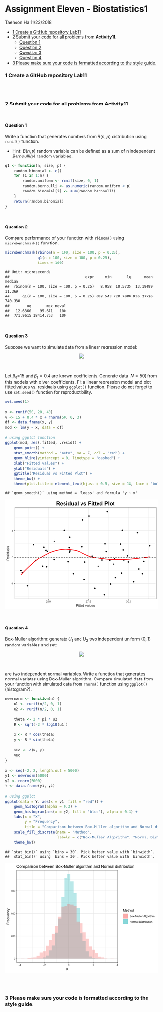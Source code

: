 Assignment Eleven - Biostatistics1
================
Taehoon Ha
11/23/2018

-   [1 Create a GitHub repository Lab11](#create-a-github-repository-lab11)
-   [2 Submit your code for all problems from **Activity11**.](#submit-your-code-for-all-problems-from-activity11.)
    -   [Question 1](#question-1)
    -   [Question 2](#question-2)
    -   [Question 3](#question-3)
    -   [Question 4](#question-4)
-   [3 Please make sure your code is formatted according to the style guide.](#please-make-sure-your-code-is-formatted-according-to-the-style-guide.)

### 1 Create a GitHub repository Lab11

<br><br>

### 2 Submit your code for all problems from **Activity11**.

<br>

#### Question 1

Write a function that generates numbers from *B*(*n*, *p*) distribution using `runif()` function.

-   Hint: *B*(*n*, *p*) random variable can be defined as a sum of n independent *Bernoulli(p)* random variables.

``` r
q1 <- function(n, size, p) {
    random.binomial <- c()
    for (i in 1:n) {
        random.uniform <- runif(size, 0, 1)
        random.bernoulli <- as.numeric(random.uniform < p)
        random.binomial[i] <- sum(random.bernoulli)
    }
    return(random.binomial)
}
```

<br>

#### Question 2

Compare performance of your function with `rbinom()` using `microbenchmark()` function.

``` r
microbenchmark(rbinom(n = 100, size = 100, p = 0.25),
               q1(n = 100, size = 100, p = 0.25),
               times = 100)
```

    ## Unit: microseconds
    ##                                   expr     min       lq      mean  median
    ##  rbinom(n = 100, size = 100, p = 0.25)   8.958  10.5735  13.19499  11.369
    ##      q1(n = 100, size = 100, p = 0.25) 608.543 728.7080 936.27526 740.330
    ##        uq       max neval
    ##   12.6360    95.671   100
    ##  771.9615 18414.763   100

<br>

#### Question 3

Suppose we want to simulate data from a linear regression model:

<p align="center">
<img src = 'https://ws1.sinaimg.cn/large/006tNbRwly1fxgcsuhyd6j30jj02faa6.jpg'>
</p>
<br>

Let *β*<sub>0</sub>=15 and *β*<sub>1</sub> = 0.4 are known coefficients. Generate data (*N* = 50) from this models with given coefficients. Fit a linear regression model and plot fitted values vs. residuals using `ggplot()` function. Please do not forget to use `set.seed()` function for reproductibility.

``` r
set.seed(1)

x <- runif(50, 20, 40)
y <- 15 + 0.4 * x + rnorm(50, 0, 3)
df <- data.frame(x, y)
mod <- lm(y ~ x, data = df)

# using ggplot function
ggplot(mod, aes(.fitted, .resid)) + 
    geom_point() + 
    stat_smooth(method = "auto", se = F, col = 'red') + 
    geom_hline(yintercept = 0, linetype = "dashed") + 
    xlab("Fitted values") + 
    ylab("Residuals") + 
    ggtitle("Residual vs Fitted Plot") +
    theme_bw() + 
    theme(plot.title = element_text(hjust = 0.5, size = 18, face = "bold"))
```

    ## `geom_smooth()` using method = 'loess' and formula 'y ~ x'

![](Assignment11_Lab11_files/figure-markdown_github/unnamed-chunk-3-1.png)

<br>

#### Question 4

Box-Muller algorithm: generate *U*<sub>1</sub> and *U*<sub>2</sub> two independent uniform (0, 1) random variables and set:

<p align="center">
<img src = 'https://ws1.sinaimg.cn/large/006tNbRwly1fxgqt6hpblj309i042t8q.jpg'>
</p>
<br>

are two independent normal variables. Write a function that generates normal variates using Box-Muller algorithm. Compare simulated data from your function with simulated data from `rnorm()` function using `ggplot()` (histogram?).

``` r
newrnorm <- function(n) {
    u1 <- runif(n/2, 0, 1)
    u2 <- runif(n/2, 0, 1)
    
    theta <- 2 * pi * u2
    R <- sqrt(-2 * log10(u1))
    
    x <- R * cos(theta)
    y <- R * sin(theta)
    
    vec <- c(x, y)
    vec
}

x <- seq(-2, 2, length.out = 5000)
y1 <- newrnorm(5000)
y2 <- rnorm(5000)
Y <- data.frame(y1, y2)

# using ggplot
ggplot(data = Y, aes(x = y1, fill = "red")) +
    geom_histogram(alpha = 0.3) + 
    geom_histogram(aes(x = y2, fill = "blue"), alpha = 0.3) +
    labs(x = "X", 
         y = "Frequency", 
         title = "Comparison between Box-Muller algorithm and Normal distribution") + 
    scale_fill_discrete(name = "Method", 
                        labels = c("Box-Muller Algorithm", "Normal Distribution")) +
    theme_bw()
```

    ## `stat_bin()` using `bins = 30`. Pick better value with `binwidth`.
    ## `stat_bin()` using `bins = 30`. Pick better value with `binwidth`.

![](Assignment11_Lab11_files/figure-markdown_github/unnamed-chunk-4-1.png)

<br><br>

### 3 Please make sure your code is formatted according to the style guide.
